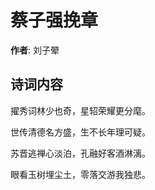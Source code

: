 # 蔡子强挽章

**作者**: 刘子翚

## 诗词内容

擢秀词林少也奇，星轺荣耀更分麾。

世传清德名方盛，生不长年理可疑。

苏晋逃禅心淡泊，孔融好客酒淋漓。

眼看玉树埋尘土，零落交游我独悲。

